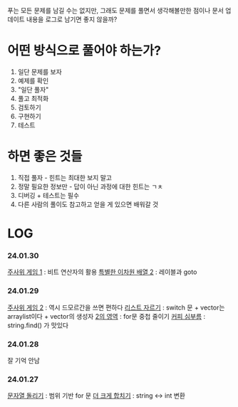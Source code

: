 푸는 모든 문제를 남길 수는 없지만, 그래도 문제를 풀면서 생각해볼만한 점이나 문서 업데이트 내용을 로그로 남기면 좋지 않을까?

# 어떤 방식으로 풀어야 하는가?

1. 일단 문제를 보자
2. 예제를 확인
3. "일단 풀자"
4. 풀고 최적화
5. 검토하기
6. 구현하기
7. 테스트

# 하면 좋은 것들

1. 직접 풀자 - 힌트는 최대한 보지 말고
2. 정말 필요한 정보만 - 답이 아닌 과정에 대한 힌트는 ㄱㅊ
3. 디버깅 + 테스트는 필수
4. 다른 사람의 풀이도 참고하고 얻을 게 있으면 배워갈 것
# LOG
### 24.01.30
[주사위 게임 1](https://school.programmers.co.kr/learn/courses/30/lessons/181839) : 비트 연산자의 활용
[특별한 이차원 배열 2](https://school.programmers.co.kr/learn/courses/30/lessons/181831) : 레이블과 goto
### 24.01.29
[주사위 게임 2](https://school.programmers.co.kr/learn/courses/30/lessons/181930) : 역시 드모르간을 쓰면 편하다
[리스트 자르기](https://school.programmers.co.kr/learn/courses/30/lessons/181897) : switch 문 + vector는 arraylist이다 + vector의 생성자
[2의 영역](https://school.programmers.co.kr/learn/courses/30/lessons/181894) : for문 중첩 줄이기
[커피 심부름](https://school.programmers.co.kr/learn/courses/30/lessons/181837) : string.find() 가 맛있다

### 24.01.28

잘 기억 안남

### 24.01.27
[문자열 돌리기](https://school.programmers.co.kr/learn/courses/30/lessons/181945) : 범위 기반 for 문
[더 크게 합치기](https://school.programmers.co.kr/learn/courses/30/lessons/181939) : string <-> int 변환


